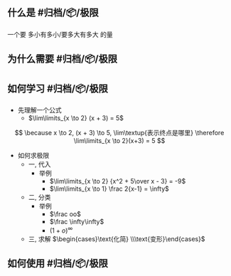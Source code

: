 ## 什么是 #归档/📦/极限

一个要 多小有多小/要多大有多大 的量

## 为什么需要 #归档/📦/极限

## 如何学习 #归档/📦/极限

* 先理解一个公式
	* $\lim\limits_{x \to 2} (x + 3) = 5$

$$
\because x \to 2, (x + 3) \to 5, \lim\textup{表示终点是哪里}
\therefore \lim\limits_{x \to 2}(x+3) = 5
$$

* 如何求极限
	* 一, 代入
		* 举例
			* $\lim\limits_{x \to 2} {x^2 + 5\over x - 3} = -9$
			* $\lim\limits_{x \to 1} \frac 2{x-1} = \infty$
	* 二, 分类
		* 举例
			* $\frac oo$
			* $\frac \infty\infty$
			* $(1 + o)^\infty$
	* 三, 求解 $\begin{cases}\text{化简} \\\text{变形}\end{cases}$

## 如何使用 #归档/📦/极限
